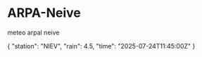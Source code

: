 # ARPA-Neive
meteo arpal neive

{
  "station": "NIEV",
  "rain": 4.5,
  "time": "2025-07-24T11:45:00Z"
}

